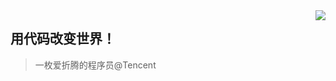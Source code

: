 <!-- <img align="right" src="https://github-readme-stats.vercel.app/api?username=weijiyang&count_private=true&show_icons=true&icon_color=718096&text_color=718096&bg_color=ffffff&hide_title=true" /> -->
<img align="right" src="https://wwcdn.weixin.qq.com/node/wework/images/202210211043.09693c9465.png" />

## 用代码改变世界！
> 一枚爱折腾的程序员@Tencent
